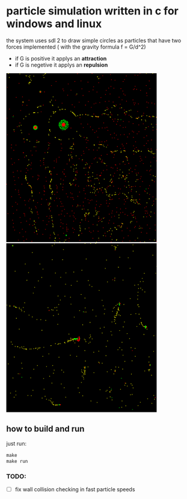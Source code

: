 # particle simulation written in c for windows and linux

the system uses sdl 2 to draw simple circles as particles that have two forces
implemented ( with the gravity formula f = G/d^2)

- if G is positive it applys an **attraction**
- if G is negetive it applys an **repulsion**

<p float="left">
  <img src="img/cell_like_creatures.png" alt="view of the web app" height="450" width="400"/>
  <img src="img/space_ships.png"  height="450" width="400" />
</p>

## how to build and run

just run:

```
make
make run
```

### TODO:

- [ ] fix wall collision checking in fast particle speeds
